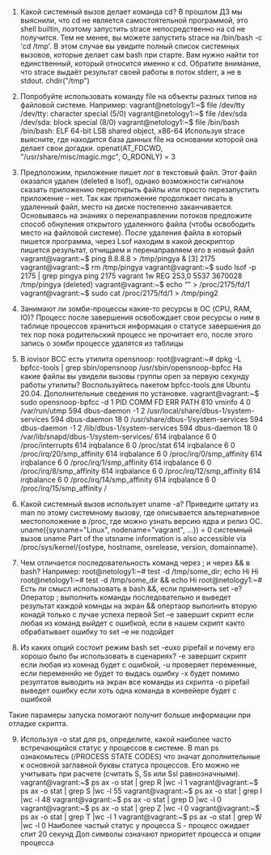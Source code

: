 1.	Какой системный вызов делает команда cd? В прошлом ДЗ мы выяснили, что cd не является самостоятельной программой, это shell builtin, поэтому запустить strace непосредственно на cd не получится. Тем не менее, вы можете запустить strace на /bin/bash -c 'cd /tmp'. В этом случае вы увидите полный список системных вызовов, которые делает сам bash при старте. Вам нужно найти тот единственный, который относится именно к cd. Обратите внимание, что strace выдаёт результат своей работы в поток stderr, а не в stdout.
chdir("/tmp")

2.	Попробуйте использовать команду file на объекты разных типов на файловой системе. Например:
vagrant@netology1:~$ file /dev/tty
/dev/tty: character special (5/0)
vagrant@netology1:~$ file /dev/sda
/dev/sda: block special (8/0)
vagrant@netology1:~$ file /bin/bash
/bin/bash: ELF 64-bit LSB shared object, x86-64
Используя strace выясните, где находится база данных file на основании которой она делает свои догадки.
openat(AT_FDCWD, "/usr/share/misc/magic.mgc", O_RDONLY) = 3
3.	Предположим, приложение пишет лог в текстовый файл. Этот файл оказался удален (deleted в lsof), однако возможности сигналом сказать приложению переоткрыть файлы или просто перезапустить приложение – нет. Так как приложение продолжает писать в удаленный файл, место на диске постепенно заканчивается. Основываясь на знаниях о перенаправлении потоков предложите способ обнуления открытого удаленного файла (чтобы освободить место на файловой системе).
После удаления файла в который пишется программа, через Lsof находим в какой дескриптор пишется результат, отчищаем и перенаправляем его в новый файл
vagrant@vagrant:~$ ping 8.8.8.8 > /tmp/pingya &
[3] 2175
vagrant@vagrant:~$ rm /tmp/pingya
vagrant@vagrant:~$ sudo lsof -p 2175 | grep pingya
ping    2175 vagrant    1w   REG  253,0     5537 3670028 /tmp/pingya (deleted)
vagrant@vagrant:~$ echo “” > /proc/2175/fd/1
vagrant@vagrant:~$ sudo cat /proc/2175/fd/1 > /tmp/ping2

4.	Занимают ли зомби-процессы какие-то ресурсы в ОС (CPU, RAM, IO)?
Процесс после завершения освобождает свои ресурсы о ним в таблице процессов храниться информация о статусе завершения до тех пор пока родительский процесс не прочитает его, после этого запись о зомби процессе удалятся из таблицы 

5.	В iovisor BCC есть утилита opensnoop:
root@vagrant:~# dpkg -L bpfcc-tools | grep sbin/opensnoop
/usr/sbin/opensnoop-bpfcc
На какие файлы вы увидели вызовы группы open за первую секунду работы утилиты? Воспользуйтесь пакетом bpfcc-tools для Ubuntu 20.04. Дополнительные сведения по установке.
vagrant@vagrant:~$ sudo opensnoop-bpfcc -d 1
PID    COMM               FD ERR PATH
810    vminfo              4   0 /var/run/utmp
594    dbus-daemon        -1   2 /usr/local/share/dbus-1/system-services
594    dbus-daemon        18   0 /usr/share/dbus-1/system-services
594    dbus-daemon        -1   2 /lib/dbus-1/system-services
594    dbus-daemon        18   0 /var/lib/snapd/dbus-1/system-services/
614    irqbalance          6   0 /proc/interrupts
614    irqbalance          6   0 /proc/stat
614    irqbalance          6   0 /proc/irq/20/smp_affinity
614    irqbalance          6   0 /proc/irq/0/smp_affinity
614    irqbalance          6   0 /proc/irq/1/smp_affinity
614    irqbalance          6   0 /proc/irq/8/smp_affinity
614    irqbalance          6   0 /proc/irq/12/smp_affinity
614    irqbalance          6   0 /proc/irq/14/smp_affinity
614    irqbalance          6   0 /proc/irq/15/smp_affinity /



6.	Какой системный вызов использует uname -a? Приведите цитату из man по этому системному вызову, где описывается альтернативное местоположение в /proc, где можно узнать версию ядра и релиз ОС.
uname({sysname="Linux", nodename="vagrant", ...}) = 0
системный вызов uname
Part of the utsname information is also accessible via /proc/sys/kernel/{ostype, hostname, osrelease, version, domainname}.
7.	Чем отличается последовательность команд через ; и через && в bash? Например:
root@netology1:~# test -d /tmp/some_dir; echo Hi
Hi
root@netology1:~# test -d /tmp/some_dir && echo Hi
root@netology1:~#
Есть ли смысл использовать в bash &&, если применить set -e?
Оператор ; выполнить команды последовательно и выведет результат каждой комнды на экран
&& опертаор выполнить вторую конадй только с лучае успеха первой 
 Set –e завершит скрипт если любая из команд выйдет с ошибкой,  если в нашем скрипт както обрабатывает ошибку то set –e не подойдет

8.	Из каких опций состоит режим bash set -euxo pipefail и почему его хорошо было бы использовать в сценариях?
-e завершит скрипт если любая из комнад будет с ошибкой,
-u проверяет переменные, если переменнйо не будет то выдась ошибку
-x будет помимо резултатов выводить на экран все команды из скрипта
-o pipefail выведет ошибку если хоть одна команда в конвейере будет с ошибкой

Такие парамеры запуска помогают получит больше информации при отладке скрипта.  

9.	Используя -o stat для ps, определите, какой наиболее часто встречающийся статус у процессов в системе. В man ps ознакомьтесь (/PROCESS STATE CODES) что значат дополнительные к основной заглавной буквы статуса процессов. Его можно не учитывать при расчете (считать S, Ss или Ssl равнозначными).
vagrant@vagrant:~$ ps ax -o stat | grep R |wc -l
1
vagrant@vagrant:~$ ps ax -o stat | grep S |wc -l
55
vagrant@vagrant:~$ ps ax -o stat | grep I |wc -l
48
vagrant@vagrant:~$ ps ax -o stat | grep D |wc -l
0
vagrant@vagrant:~$ ps ax -o stat | grep Z |wc -l
0
vagrant@vagrant:~$ ps ax -o stat | grep T |wc -l
1
vagrant@vagrant:~$ ps ax -o stat | grep W |wc -l
0
Наиболее частый статус у процесса S - процесс ожидает спит 20 секунд
Доп символы означают приоритет процесса и опции процесса 
